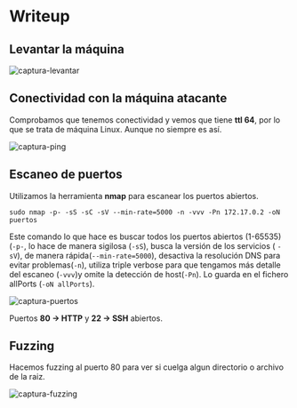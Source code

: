 # Writeup

## Levantar la máquina

![captura-levantar](https://github.com/Alv-fh/Dockerlabs_machines_writeups/assets/109484163/9d4239a7-fab0-428c-ba60-49dc1928efa3)

## Conectividad con la máquina atacante

Comprobamos que tenemos conectividad y vemos que tiene **ttl 64**, por lo que se trata de máquina Linux. Aunque no siempre es así.

![captura-ping](https://github.com/Alv-fh/Dockerlabs_machines_writeups/assets/109484163/9c210269-1707-409b-b54c-d13bfbee5415)

## Escaneo de puertos

Utilizamos la herramienta **nmap** para escanear los puertos abiertos.

`sudo nmap -p- -sS -sC -sV --min-rate=5000 -n -vvv -Pn 172.17.0.2 -oN puertos`

Este comando lo que hace es buscar todos los puertos abiertos (1-65535) (`-p-`, lo hace de manera sigilosa (`-sS`), busca la versión de los servicios ( `-sV`), de manera rápida(`--min-rate=5000`), desactiva la resolución DNS para evitar problemas(`-n`), utiliza triple verbose para que tengamos más detalle del escaneo (`-vvv`)y omite la detección de host(`-Pn`). Lo guarda en el fichero allPorts (`-oN allPorts`).

![captura-puertos](https://github.com/Alv-fh/Dockerlabs_machines_writeups/assets/109484163/6059c2fc-aac3-45c8-8898-3b6913ee5de7)

Puertos **80 -> HTTP** y **22 -> SSH** abiertos.

## Fuzzing

Hacemos fuzzing al puerto 80 para ver si cuelga algun directorio o archivo de la raiz.

![captura-fuzzing](https://github.com/Alv-fh/Dockerlabs_machines_writeups/assets/109484163/9cc6c4a6-126f-45bb-b634-5b91ee77efd8)
